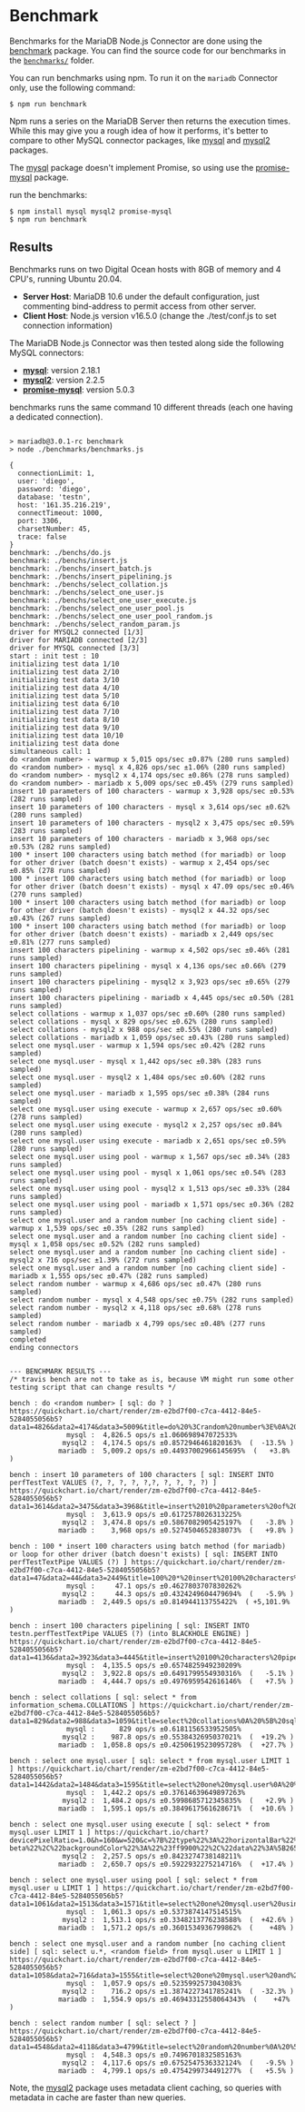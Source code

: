 # Benchmark 

Benchmarks for the MariaDB Node.js Connector are done using the [benchmark](https://www.npmjs.com/package/benchmark) package.   You can find the source code for our benchmarks in the [`benchmarks/`](../benchmarks) folder.

You can run benchmarks using npm.  To run it on the `mariadb` Connector only, use the following command:

```
$ npm run benchmark
```

Npm runs a series on the MariaDB Server then returns the execution times.  
While this may give you a rough idea of how it performs, it's better to compare to other MySQL connector packages, like [mysql](https://www.npmjs.com/package/mysql) and [mysql2](https://www.npmjs.com/package/mysql2) packages. 




The [mysql](https://www.npmjs.com/package/mysql) package doesn't implement Promise, so using use the [promise-mysql](https://www.npmjs.com/package/promise-mysql) package.

run the benchmarks:
```
$ npm install mysql mysql2 promise-mysql
$ npm run benchmark
```

## Results

Benchmarks runs on two Digital Ocean hosts with 8GB of memory and 4 CPU's, running Ubuntu 20.04.

* **Server Host**: MariaDB 10.6 under the default configuration, just commenting bind-address to permit access from other server.
* **Client Host**: Node.js version v16.5.0 
  (change the ./test/conf.js to set connection information)

The MariaDB Node.js Connector was then tested along side the following MySQL connectors:

* [**mysql**](https://www.npmjs.com/package/mysql): version 2.18.1 
* [**mysql2**](https://www.npmjs.com/package/mysql2): version 2.2.5
* [**promise-mysql**](https://www.npmjs.com/package/promise-mysql): version 5.0.3

benchmarks runs the same command 10 different threads (each one having a dedicated connection). 

``` 

> mariadb@3.0.1-rc benchmark
> node ./benchmarks/benchmarks.js

{
  connectionLimit: 1,
  user: 'diego',
  password: 'diego',
  database: 'testn',
  host: '161.35.216.219',
  connectTimeout: 1000,
  port: 3306,
  charsetNumber: 45,
  trace: false
}
benchmark: ./benchs/do.js
benchmark: ./benchs/insert.js
benchmark: ./benchs/insert_batch.js
benchmark: ./benchs/insert_pipelining.js
benchmark: ./benchs/select_collation.js
benchmark: ./benchs/select_one_user.js
benchmark: ./benchs/select_one_user_execute.js
benchmark: ./benchs/select_one_user_pool.js
benchmark: ./benchs/select_one_user_pool_random.js
benchmark: ./benchs/select_random_param.js
driver for MYSQL2 connected [1/3]
driver for MARIADB connected [2/3]
driver for MYSQL connected [3/3]
start : init test : 10
initializing test data 1/10
initializing test data 2/10
initializing test data 3/10
initializing test data 4/10
initializing test data 5/10
initializing test data 6/10
initializing test data 7/10
initializing test data 8/10
initializing test data 9/10
initializing test data 10/10
initializing test data done
simultaneous call: 1
do <random number> - warmup x 5,015 ops/sec ±0.87% (280 runs sampled)
do <random number> - mysql x 4,826 ops/sec ±1.06% (280 runs sampled)
do <random number> - mysql2 x 4,174 ops/sec ±0.86% (278 runs sampled)
do <random number> - mariadb x 5,009 ops/sec ±0.45% (279 runs sampled)
insert 10 parameters of 100 characters - warmup x 3,928 ops/sec ±0.53% (282 runs sampled)
insert 10 parameters of 100 characters - mysql x 3,614 ops/sec ±0.62% (280 runs sampled)
insert 10 parameters of 100 characters - mysql2 x 3,475 ops/sec ±0.59% (283 runs sampled)
insert 10 parameters of 100 characters - mariadb x 3,968 ops/sec ±0.53% (282 runs sampled)
100 * insert 100 characters using batch method (for mariadb) or loop for other driver (batch doesn't exists) - warmup x 2,454 ops/sec ±0.85% (278 runs sampled)
100 * insert 100 characters using batch method (for mariadb) or loop for other driver (batch doesn't exists) - mysql x 47.09 ops/sec ±0.46% (270 runs sampled)
100 * insert 100 characters using batch method (for mariadb) or loop for other driver (batch doesn't exists) - mysql2 x 44.32 ops/sec ±0.43% (267 runs sampled)
100 * insert 100 characters using batch method (for mariadb) or loop for other driver (batch doesn't exists) - mariadb x 2,449 ops/sec ±0.81% (277 runs sampled)
insert 100 characters pipelining - warmup x 4,502 ops/sec ±0.46% (281 runs sampled)
insert 100 characters pipelining - mysql x 4,136 ops/sec ±0.66% (279 runs sampled)
insert 100 characters pipelining - mysql2 x 3,923 ops/sec ±0.65% (279 runs sampled)
insert 100 characters pipelining - mariadb x 4,445 ops/sec ±0.50% (281 runs sampled)
select collations - warmup x 1,037 ops/sec ±0.60% (280 runs sampled)
select collations - mysql x 829 ops/sec ±0.62% (280 runs sampled)
select collations - mysql2 x 988 ops/sec ±0.55% (280 runs sampled)
select collations - mariadb x 1,059 ops/sec ±0.43% (280 runs sampled)
select one mysql.user - warmup x 1,594 ops/sec ±0.42% (282 runs sampled)
select one mysql.user - mysql x 1,442 ops/sec ±0.38% (283 runs sampled)
select one mysql.user - mysql2 x 1,484 ops/sec ±0.60% (282 runs sampled)
select one mysql.user - mariadb x 1,595 ops/sec ±0.38% (284 runs sampled)
select one mysql.user using execute - warmup x 2,657 ops/sec ±0.60% (278 runs sampled)
select one mysql.user using execute - mysql2 x 2,257 ops/sec ±0.84% (280 runs sampled)
select one mysql.user using execute - mariadb x 2,651 ops/sec ±0.59% (280 runs sampled)
select one mysql.user using pool - warmup x 1,567 ops/sec ±0.34% (283 runs sampled)
select one mysql.user using pool - mysql x 1,061 ops/sec ±0.54% (283 runs sampled)
select one mysql.user using pool - mysql2 x 1,513 ops/sec ±0.33% (284 runs sampled)
select one mysql.user using pool - mariadb x 1,571 ops/sec ±0.36% (282 runs sampled)
select one mysql.user and a random number [no caching client side] - warmup x 1,539 ops/sec ±0.35% (282 runs sampled)
select one mysql.user and a random number [no caching client side] - mysql x 1,058 ops/sec ±0.52% (282 runs sampled)
select one mysql.user and a random number [no caching client side] - mysql2 x 716 ops/sec ±1.39% (272 runs sampled)
select one mysql.user and a random number [no caching client side] - mariadb x 1,555 ops/sec ±0.47% (282 runs sampled)
select random number - warmup x 4,686 ops/sec ±0.47% (280 runs sampled)
select random number - mysql x 4,548 ops/sec ±0.75% (282 runs sampled)
select random number - mysql2 x 4,118 ops/sec ±0.68% (278 runs sampled)
select random number - mariadb x 4,799 ops/sec ±0.48% (277 runs sampled)
completed
ending connectors


--- BENCHMARK RESULTS ---
/* travis bench are not to take as is, because VM might run some other testing script that can change results */

bench : do <random number> [ sql: do ? ] https://quickchart.io/chart/render/zm-e2bd7f00-c7ca-4412-84e5-5284055056b5?data1=4826&data2=4174&data3=5009&title=do%20%3Crandom%20number%3E%0A%20%5B%20sql%3A%20do%20%3F%20%5D
              mysql :  4,826.5 ops/s ±1.060698947072533% 
             mysql2 :  4,174.5 ops/s ±0.8572946461820163%  (  -13.5% )
            mariadb :  5,009.2 ops/s ±0.44937002966145695%  (   +3.8% )

bench : insert 10 parameters of 100 characters [ sql: INSERT INTO perfTestText VALUES (?, ?, ?, ?, ?,?, ?, ?, ?, ?) ] https://quickchart.io/chart/render/zm-e2bd7f00-c7ca-4412-84e5-5284055056b5?data1=3614&data2=3475&data3=3968&title=insert%2010%20parameters%20of%20100%20characters%0A%20%5B%20sql%3A%20INSERT%20INTO%20perfTestText%20VALUES%20(%3F%2C%20%3F%2C%20%3F%2C%20%3F%2C%20%3F%2C%3F%2C%20%3F%2C%20%3F%2C%20%3F%2C%20%3F)%20%5D
              mysql :  3,613.9 ops/s ±0.6172578026313225% 
             mysql2 :  3,474.8 ops/s ±0.5867082905425197%  (   -3.8% )
            mariadb :    3,968 ops/s ±0.5274504652838073%  (   +9.8% )

bench : 100 * insert 100 characters using batch method (for mariadb) or loop for other driver (batch doesn't exists) [ sql: INSERT INTO perfTestTextPipe VALUES (?) ] https://quickchart.io/chart/render/zm-e2bd7f00-c7ca-4412-84e5-5284055056b5?data1=47&data2=44&data3=2449&title=100%20*%20insert%20100%20characters%20using%20batch%20method%20(for%20mariadb)%20or%20loop%20for%20other%20driver%20(batch%20doesn't%20exists)%0A%20%5B%20sql%3A%20INSERT%20INTO%20perfTestTextPipe%20VALUES%20(%3F)%20%5D
              mysql :     47.1 ops/s ±0.4627803707830262% 
             mysql2 :     44.3 ops/s ±0.4324249604479694%  (   -5.9% )
            mariadb :  2,449.5 ops/s ±0.814944113755422%  ( +5,101.9% )

bench : insert 100 characters pipelining [ sql: INSERT INTO testn.perfTestTextPipe VALUES (?) (into BLACKHOLE ENGINE) ] https://quickchart.io/chart/render/zm-e2bd7f00-c7ca-4412-84e5-5284055056b5?data1=4136&data2=3923&data3=4445&title=insert%20100%20characters%20pipelining%0A%20%5B%20sql%3A%20INSERT%20INTO%20testn.perfTestTextPipe%20VALUES%20(%3F)%20(into%20BLACKHOLE%20ENGINE)%20%5D
              mysql :  4,135.5 ops/s ±0.6574825949230209% 
             mysql2 :  3,922.8 ops/s ±0.6491799554930316%  (   -5.1% )
            mariadb :  4,444.7 ops/s ±0.4976959542616146%  (   +7.5% )

bench : select collations [ sql: select * from information_schema.COLLATIONS ] https://quickchart.io/chart/render/zm-e2bd7f00-c7ca-4412-84e5-5284055056b5?data1=829&data2=988&data3=1059&title=select%20collations%0A%20%5B%20sql%3A%20select%20*%20from%20information_schema.COLLATIONS%20%5D
              mysql :      829 ops/s ±0.6181156533952505% 
             mysql2 :    987.8 ops/s ±0.5538432695037021%  (  +19.2% )
            mariadb :  1,058.8 ops/s ±0.4250619523095728%  (  +27.7% )

bench : select one mysql.user [ sql: select * from mysql.user LIMIT 1 ] https://quickchart.io/chart/render/zm-e2bd7f00-c7ca-4412-84e5-5284055056b5?data1=1442&data2=1484&data3=1595&title=select%20one%20mysql.user%0A%20%5B%20sql%3A%20select%20*%20from%20mysql.user%20LIMIT%201%20%5D
              mysql :  1,442.2 ops/s ±0.37614639649897263% 
             mysql2 :  1,484.2 ops/s ±0.5998685712345835%  (   +2.9% )
            mariadb :  1,595.1 ops/s ±0.3849617561628671%  (  +10.6% )

bench : select one mysql.user using execute [ sql: select * from mysql.user LIMIT 1 ] https://quickchart.io/chart?devicePixelRatio=1.0&h=160&w=520&c=%7B%22type%22%3A%22horizontalBar%22%2C%22data%22%3A%7B%22datasets%22%3A%5B%7B%22label%22%3A%22mysql2%202.2.5%22%2C%22backgroundColor%22%3A%22%234285f4%22%2C%22data%22%3A%5B2257%5D%7D%2C%7B%22label%22%3A%22mariadb%203.0.1-beta%22%2C%22backgroundColor%22%3A%22%23ff9900%22%2C%22data%22%3A%5B2651%5D%7D%5D%7D%2C%22options%22%3A%7B%22plugins%22%3A%7B%22datalabels%22%3A%7B%22anchor%22%3A%22end%22%2C%22align%22%3A%22start%22%2C%22color%22%3A%22%23fff%22%2C%22font%22%3A%7B%22weight%22%3A%22bold%22%7D%7D%7D%2C%22elements%22%3A%7B%22rectangle%22%3A%7B%22borderWidth%22%3A0%7D%7D%2C%22responsive%22%3Atrue%2C%22legend%22%3A%7B%22position%22%3A%22right%22%7D%2C%22title%22%3A%7B%22display%22%3Atrue%2C%22text%22%3A%22select%20one%20mysql.user%20using%20execute%5Cn%20%5B%20sql%3A%20select%20*%20from%20mysql.user%20LIMIT%201%20%5D%22%7D%2C%22scales%22%3A%7B%22xAxes%22%3A%5B%7B%22display%22%3Atrue%2C%22scaleLabel%22%3A%7B%22display%22%3Atrue%2C%22labelString%22%3A%22operations%20per%20second%22%7D%2C%22ticks%22%3A%7B%22beginAtZero%22%3Atrue%7D%7D%5D%7D%7D%7D
             mysql2 :  2,257.5 ops/s ±0.8423274738148211% 
            mariadb :  2,650.7 ops/s ±0.5922932275214716%  (  +17.4% )

bench : select one mysql.user using pool [ sql: select * from mysql.user u LIMIT 1 ] https://quickchart.io/chart/render/zm-e2bd7f00-c7ca-4412-84e5-5284055056b5?data1=1061&data2=1513&data3=1571&title=select%20one%20mysql.user%20using%20pool%0A%20%5B%20sql%3A%20select%20*%20from%20mysql.user%20u%20LIMIT%201%20%5D
              mysql :  1,061.3 ops/s ±0.5373874147514515% 
             mysql2 :  1,513.1 ops/s ±0.3348213776238588%  (  +42.6% )
            mariadb :  1,571.2 ops/s ±0.3601534936799862%  (    +48% )

bench : select one mysql.user and a random number [no caching client side] [ sql: select u.*, <random field> from mysql.user u LIMIT 1 ] https://quickchart.io/chart/render/zm-e2bd7f00-c7ca-4412-84e5-5284055056b5?data1=1058&data2=716&data3=1555&title=select%20one%20mysql.user%20and%20a%20random%20number%20%5Bno%20caching%20client%20side%5D%0A%20%5B%20sql%3A%20select%20u.*%2C%20%3Crandom%20field%3E%20from%20mysql.user%20u%20LIMIT%201%20%5D
              mysql :  1,057.9 ops/s ±0.5235992573043083% 
             mysql2 :    716.2 ops/s ±1.3874227341785241%  (  -32.3% )
            mariadb :  1,554.9 ops/s ±0.46943312558064343%  (    +47% )

bench : select random number [ sql: select ? ] https://quickchart.io/chart/render/zm-e2bd7f00-c7ca-4412-84e5-5284055056b5?data1=4548&data2=4118&data3=4799&title=select%20random%20number%0A%20%5B%20sql%3A%20select%20%3F%20%5D
              mysql :  4,548.3 ops/s ±0.7496701832585163% 
             mysql2 :  4,117.6 ops/s ±0.6752547536332124%  (   -9.5% )
            mariadb :  4,799.1 ops/s ±0.4754299734491277%  (   +5.5% )
```

Note, the [mysql2](https://www.npmjs.com/package/mysql2) package uses metadata client caching, so queries with metadata in cache are faster than new queries.


<!--https://quickchart.io/sandbox/#%7B%0A%20%20%22type%22%3A%20%22horizontalBar%22%2C%0A%20%20%0A%20%20data%3A%20%7B%0A%20%20%20%20datasets%3A%20%5B%0A%20%20%20%20%20%20%7B%0A%20%20%20%20%20%20%20%20label%3A%20%22mysql%202.18.1%22%2C%0A%20%20%20%20%20%20%20%20backgroundColor%3A%20%22%23db4437%22%2C%0A%20%20%20%20%20%20%20%20borderColor%3A%20%22rgb(255%2C%2099%2C%20132)%22%2C%0A%20%20%20%20%20%20%20%20data%3A%20%5B320%5D%0A%20%20%20%20%20%20%7D%2C%0A%20%20%20%20%20%20%7B%0A%20%20%20%20%20%20%20%20label%3A%20%22mysql2%202.2.5%22%2C%0A%20%20%20%20%20%20%20%20backgroundColor%3A%20%22%234285f4%22%2C%0A%20%20%20%20%20%20%20%20borderColor%3A%20%22rgb(54%2C%20162%2C%20235)%22%2C%0A%20%20%20%20%20%20%20%20data%3A%20%5B450%5D%0A%20%20%20%20%20%20%7D%2C%0A%20%20%20%20%20%20%7B%0A%20%20%20%20%20%20%20%20%22label%22%3A%20%22mariadb%203.0.1%22%2C%0A%20%20%20%20%20%20%20%20%22backgroundColor%22%3A%20%22%23ff9900%22%2C%0A%20%20%20%20%20%20%20%20%22borderColor%22%3A%20%22%23ff9900%22%2C%0A%20%20%20%20%20%20%20%20%22data%22%3A%20%5B%0A%20%20%20%20%20%20%20%20%20%20660%0A%20%20%20%20%20%20%20%20%5D%0A%20%20%20%20%20%20%7D%0A%20%20%20%20%5D%0A%20%20%7D%2C%0A%20%20%22options%22%3A%20%7B%0A%20%20%20%20plugins%3A%20%7B%0A%20%20%20%20%20%20datalabels%3A%20%7B%0A%20%20%20%20%20%20%20%20anchor%3A%20'end'%2C%0A%20%20%20%20%20%20%20%20align%3A%20'start'%2C%0A%20%20%20%20%20%20%20%20color%3A%20'%23fff'%2C%0A%20%20%20%20%20%20%20%20font%3A%20%7B%0A%20%20%20%20%20%20%20%20%20%20weight%3A%20'bold'%2C%0A%20%20%20%20%20%20%20%20%7D%2C%0A%20%20%20%20%20%20%7D%2C%0A%20%20%20%20%7D%2C%0A%20%20%20%20%22elements%22%3A%20%7B%0A%20%20%20%20%20%20%22rectangle%22%3A%20%7B%0A%20%20%20%20%20%20%20%20%22borderWidth%22%3A%200%0A%20%20%20%20%20%20%7D%0A%20%20%20%20%7D%2C%0A%20%20%20%20%22responsive%22%3A%20true%2C%0A%20%20%20%20%22legend%22%3A%20%7B%0A%20%20%20%20%20%20%22position%22%3A%20%22right%22%0A%20%20%20%20%7D%2C%0A%20%20%20%20%22title%22%3A%20%7B%0A%20%20%20%20%20%20%22display%22%3A%20true%2C%0A%20%20%20%20%20%20%22text%22%3A%20%22Select%20*%20from%20mysql%20user%20limit%201%22%0A%20%20%20%20%7D%2C%0A%20%20%20%20scales%3A%20%7B%0A%20%20%20%20%20%20%20%20%20%20%20%20xAxes%3A%20%5B%7B%0A%20%20%20%20%20%20%20%20%20%20%20%20%20%20%20%20display%3A%20true%2C%0A%20%20%20%20%20%20%20%20%20%20%20%20%20%20%20%20scaleLabel%3A%20%7B%0A%20%20%20%20%20%20%20%20%20%20%20%20%20%20%20%20%20%20display%3A%20true%2C%0A%20%20%20%20%20%20%20%20%20%20%20%20%20%20%20%20%20%20labelString%3A%20'operations%20per%20second'%2C%0A%20%20%20%20%20%20%20%20%20%20%20%20%20%20%20%20%7D%2C%0A%20%20%20%20%20%20%20%20%20%20%20%20%20%20%20%20ticks%3A%20%7B%0A%20%20%20%20%20%20%20%20%20%20%20%20%20%20%20%20%20%20%20%20beginAtZero%3A%20true%0A%20%20%20%20%20%20%20%20%20%20%20%20%20%20%20%20%7D%0A%20%20%20%20%20%20%20%20%20%20%20%20%7D%5D%0A%20%20%20%20%20%20%20%20%7D%0A%0A%20%20%7D%0A%7D-->
